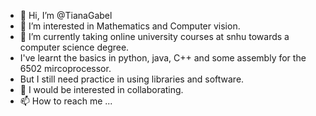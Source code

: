 - 👋 Hi, I’m @TianaGabel
- 👀 I’m interested in Mathematics and Computer vision.
- 🌱 I’m currently taking online university courses at snhu towards a computer science degree.
-    I've learnt the basics in python, java, C++ and some assembly for the 6502 mircoprocessor.
-    But I still need practice in using libraries and software.
- 💞️ I would be interested in collaborating.
- 📫 How to reach me ...

<!---
TianaGabel/TianaGabel is a ✨ special ✨ repository because its `README.md` (this file) appears on your GitHub profile.
You can click the Preview link to take a look at your changes.
--->
